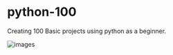 # python-100 
Creating 100 Basic projects using python as a beginner.

![images](https://github.com/machanapalli/python-100/assets/136997953/c9da6a1c-48dc-4889-afe8-7406114f55b1)
